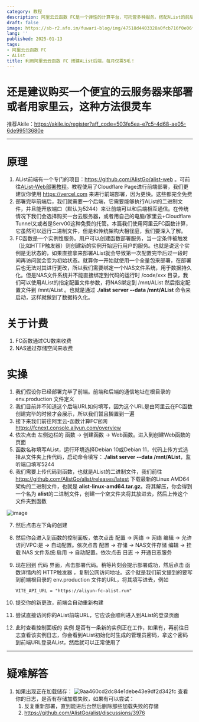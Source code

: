 ```yaml
---
category: 教程
description: 阿里云云函数 FC是一个弹性的计算平台，可托管多种服务。搭配AList的前后端分离部署，实现比VPS更低的价格，得到更好的体验
draft: false
image: https://sb-r2.afo.im/fuwari-blog/img/47518d4403328a0fcb716f0e06fc7f608e6c65b7.webp
lang: ''
published: 2025-01-13
tags:
- 阿里云云函数 FC
- AList
title: 利用阿里云云函数 FC 搭建AList后端，每月仅需5毛！
---
```

# 还是建议购买一个便宜的云服务器来部署或者用家里云，这种方法很灵车

推荐Akile：https://akile.io/register?aff_code=503fe5ea-e7c5-4d68-ae05-6de99513680e

---

# 原理

1. AList前端有一个专门的项目：https://github.com/AlistGo/alist-web 。可前往[AList-Web部署教程](/alist-web)。教程使用了Cloudflare Page进行前端部署，我们更建议你使用 https://vercel.com 来进行前端部署，因为更快。这些都完全免费
2. 部署完毕前端后，我们就需要一个后端，它需要能够执行AList的二进制文件，并且能开放端口（默认为5244）来让前端可以和后端相互通信。在传统情况下我们会选择购买一台云服务器，或者用自己的电脑/家里云+Cloudflare Tunnel又或者是Serv00这种免费的托管。本篇我们使用阿里云FC函数计算，它虽然可以运行二进制文件，但是和传统架构大相径庭，我们要深入了解。
3. FC函数是一个实例性服务。用户可以创建函数部署服务，当一定条件被触发（比如HTTP触发器）则创建新的实例开始运行用户的服务。也就是说这个实例是无状态的，如果直接拿来部署AList就会导致第一次配置完毕后过一段时间再访问就会变为初始状态。就算你一开始就使用一个全量包来部署，在部署后也无法对其进行更改，所以我们需要绑定一个NAS文件系统，用于数据持久化。但是NAS文件系统并不能直接绑定到代码的运行时 /code/xxx 目录，我们可以使用AList的指定配置文件参数，将NAS绑定到 /mnt/AList 然后指定配置文件到 /mnt/AList 。也就是通过 **./alist server --data /mnt/AList** 命令来启动，这样就做到了数据持久化。

# 关于计费

1. FC函数通过CU数来收费
2. NAS通过存储空间来收费

# 实操

1. 我们假设你已经部署完毕了前端。前端和后端的通信地址在根目录的 env.production 文件定义
2. 我们目前并不知道这个后端URL如何填写，因为这个URL是由阿里云在FC函数创建完毕的时候才会展示，所以我们暂且搁置到一遍
3. 接下来我们前往阿里云-函数计算FC官网 https://fcnext.console.aliyun.com/overview 
4. 依次点击 左侧边栏的 函数 -> 创建函数 -> Web函数。进入到创建Web函数的页面
5. 函数名称填写AList，运行环境选择Debian 10或Debian 11，代码上传方式选择从文件夹上传代码，启动命令填写：**./alist server --data /mnt/AList**，监听端口填写5244
6. 我们需要上传代码到函数，也就是AList的二进制文件，我们前往 https://github.com/AlistGo/alist/releases/latest 下载最新的Linux AMD64架构的二进制文件，也就是 **alist-linux-amd64.tar.gz**。将其解压，你会得到一个名为 **alist**的二进制文件，创建一个空文件夹将其放进去，然后上传这个文件夹到函数

![image](https://sb-r2.afo.im/fuwari-blog/img/QmdajYeRyt1u3BSmRdGx8uUHKamGDkwoRe4TmEFZsJsaqS)

7. 然后点击左下角的创建

8. 然后你会进入到函数的控制面板，依次点击 配置 -> 网络 -> 网络 编辑 -> 允许访问VPC:是 -> 自动配置。依次点击 配置 -> 存储 -> NAS文件存储 编辑 -> 挂载 NAS 文件系统:启用 -> 自动配置。依次点击 日志 -> 开通日志服务

9. 现在回到 代码 界面，点击部署代码。稍等片刻会提示部署成功，然后点击 函数详情内的 HTTP触发器 ，复制公网访问地址。这个就是我们前文提到的要写到前端根目录的 env.production 文件的URL，将其填写进去，例如
   
   ```shell
   VITE_API_URL = "https://aliyun-fc-alist.run"
   ```

10. 提交你的新更改，前端会自动重新构建

11. 尝试直接访问你的AList前端URL，它应该会顺利进入到AList的登录页面

12. 此时查看控制面板的 实例 是否有一条新的实例正在工作，如果有，再前往日志查看该实例日志，你会看到AList初始化时生成的管理员密码，拿这个密码到前端URL登录AList，然后就可以正常使用了

---

# 疑难解答

1. 如果出现正在加载储存：
   ![9aa460cd2dc84e1debe43e9df2d342fc](https://sb-r2.afo.im/fuwari-blog/img/QmZVewYnKwCJzcShnkGTTVZJiTSUUSQi9u6pZ5rXRDK3rK)
   查看你的日志，是否有存储加载失败，如果有可以尝试：
   1. 反复重新部署，直到能进后台然后删除那些加载失败的存储
   2. https://github.com/AlistGo/alist/discussions/3976